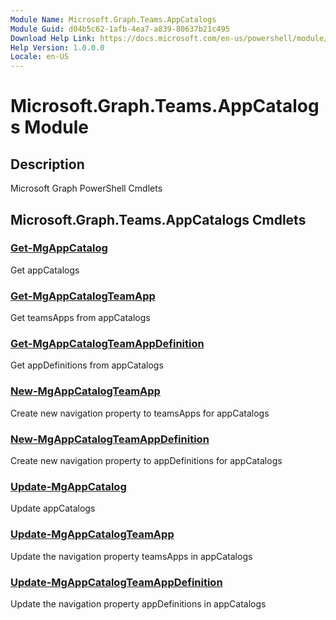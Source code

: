 ```yaml
---
Module Name: Microsoft.Graph.Teams.AppCatalogs
Module Guid: d04b5c62-1afb-4ea7-a839-80637b21c495
Download Help Link: https://docs.microsoft.com/en-us/powershell/module/microsoft.graph.teams.appcatalogs
Help Version: 1.0.0.0
Locale: en-US
---
```


# Microsoft.Graph.Teams.AppCatalogs Module
## Description
Microsoft Graph PowerShell Cmdlets

## Microsoft.Graph.Teams.AppCatalogs Cmdlets
### [Get-MgAppCatalog](Get-MgAppCatalog.md)
Get appCatalogs

### [Get-MgAppCatalogTeamApp](Get-MgAppCatalogTeamApp.md)
Get teamsApps from appCatalogs

### [Get-MgAppCatalogTeamAppDefinition](Get-MgAppCatalogTeamAppDefinition.md)
Get appDefinitions from appCatalogs

### [New-MgAppCatalogTeamApp](New-MgAppCatalogTeamApp.md)
Create new navigation property to teamsApps for appCatalogs

### [New-MgAppCatalogTeamAppDefinition](New-MgAppCatalogTeamAppDefinition.md)
Create new navigation property to appDefinitions for appCatalogs

### [Update-MgAppCatalog](Update-MgAppCatalog.md)
Update appCatalogs

### [Update-MgAppCatalogTeamApp](Update-MgAppCatalogTeamApp.md)
Update the navigation property teamsApps in appCatalogs

### [Update-MgAppCatalogTeamAppDefinition](Update-MgAppCatalogTeamAppDefinition.md)
Update the navigation property appDefinitions in appCatalogs

